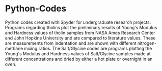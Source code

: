 # Python-Codes
Python codes created with Spyder for undergraduate research projects. Programs regarding tholins plot the preliminary results of Young's Modulus and Hardness values of tholin samples from NASA Ames Research Center and John Hopkins University and are compared to literature values. These are measurements from indentation and are shown with different nitrogen-methane mixing ratios. The Salt/Glycine codes are programs plotting the Young's Modulus and Hardness values of Salt/Glycine samples made at different concentrations and dried by either a hot plate or overnight in an oven.
